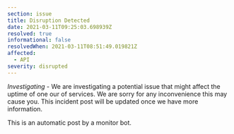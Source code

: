 ```yaml
---
section: issue
title: Disruption Detected
date: 2021-03-11T09:25:03.698939Z
resolved: true
informational: false
resolvedWhen: 2021-03-11T08:51:49.019821Z
affected:
  - API
severity: disrupted
---
```

*Investigating* - We are investigating a potential issue that might affect the uptime of one our of services. We are sorry for any inconvenience this may cause you. This incident post will be updated once we have more information.

This is an automatic post by a monitor bot.
        